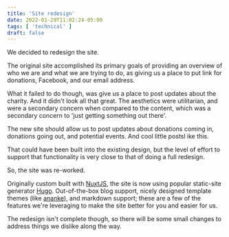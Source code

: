 ```yaml
---
title: 'Site redesign'
date: 2022-01-29T11:02:24-05:00
tags: [ 'technical' ]
draft: false 
---
```


We decided to redesign the site.

The original site accomplished its primary goals of providing an overview of who we are and what we are trying to do, as giving us a place to put link for donations, Facebook, and our email address.


What it failed to do though, was give us a place to post updates about the charity.
And it didn't look all that great.
The aesthetics were utilitarian, and were a secondary concern when compared to the content, which was a secondary concern to 'just getting something out there'.

The new site should allow us to post updates about donations coming in, donations going out, and potential events.
And cool little postsl ike this.

That could have been built into the existing design, but the level of effort to support that functionality is very close to that of doing a full redesign.

So, the site was re-worked.

Originally custom built with [NuxtJS](https://nuxtjs.org), the site is now using popular static-site generator [Hugo](https://gohugo.io).
Out-of-the-box blog support, nicely designed template themes (like [ananke](https://themes.gohugo.io/themes/gohugo-theme-ananke/)), and markdown support;
these are a few of the features we're leveraging to make the site better for you and easier for us.

The redesign isn't complete though, so there will be some small changes to address things we dislike along the way.

